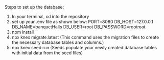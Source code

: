 Steps to set up the database:

1. In your terminal, cd into the repository
2. set up your .env file as shown below:
   PORT=8080
   DB_HOST=127.0.0.1
   DB_NAME=banquetHalls
   DB_USER=root
   DB_PASSWORD=rootroot
3. npm install
4. npx knex migrate:latest (This command uses the migration files to create the necessary database tables and columns.)
5. npx knex seed:run (Seeds populate your newly created database tables with initial data from the seed files)
